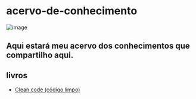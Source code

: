 # acervo-de-conhecimento

![image](https://user-images.githubusercontent.com/80075113/189787374-13fa979d-af79-4401-8f83-46eb047bbe5b.png)

## Aqui estará meu acervo dos conhecimentos que compartilho aqui.

## livros
* [Clean code (código limpo)](https://github.com/leonardo-cabral67/clean-code)
